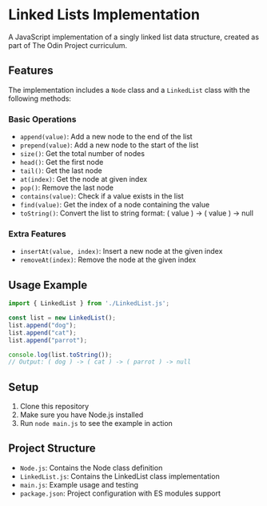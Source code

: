 # Linked Lists Implementation

A JavaScript implementation of a singly linked list data structure, created as part of The Odin Project curriculum.

## Features

The implementation includes a `Node` class and a `LinkedList` class with the following methods:

### Basic Operations
- `append(value)`: Add a new node to the end of the list
- `prepend(value)`: Add a new node to the start of the list
- `size()`: Get the total number of nodes
- `head()`: Get the first node
- `tail()`: Get the last node
- `at(index)`: Get the node at given index
- `pop()`: Remove the last node
- `contains(value)`: Check if a value exists in the list
- `find(value)`: Get the index of a node containing the value
- `toString()`: Convert the list to string format: ( value ) -> ( value ) -> null

### Extra Features
- `insertAt(value, index)`: Insert a new node at the given index
- `removeAt(index)`: Remove the node at the given index

## Usage Example
```javascript
import { LinkedList } from './LinkedList.js';

const list = new LinkedList();
list.append("dog");
list.append("cat");
list.append("parrot");

console.log(list.toString());
// Output: ( dog ) -> ( cat ) -> ( parrot ) -> null
```

## Setup
1. Clone this repository
2. Make sure you have Node.js installed
3. Run `node main.js` to see the example in action

## Project Structure
- `Node.js`: Contains the Node class definition
- `LinkedList.js`: Contains the LinkedList class implementation
- `main.js`: Example usage and testing
- `package.json`: Project configuration with ES modules support